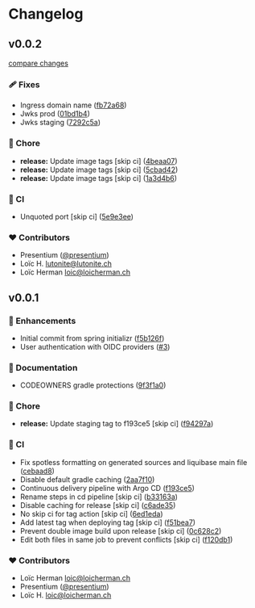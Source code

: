 # Changelog


## v0.0.2

[compare changes](https://github.com/presentium/api/compare/v0.0.1...v0.0.2)

### 🩹 Fixes

- Ingress domain name ([fb72a68](https://github.com/presentium/api/commit/fb72a68))
- Jwks prod ([01bd1b4](https://github.com/presentium/api/commit/01bd1b4))
- Jwks staging ([7292c5a](https://github.com/presentium/api/commit/7292c5a))

### 🏡 Chore

- **release:** Update image tags [skip ci] ([4beaa07](https://github.com/presentium/api/commit/4beaa07))
- **release:** Update image tags [skip ci] ([5cbad42](https://github.com/presentium/api/commit/5cbad42))
- **release:** Update image tags [skip ci] ([1a3d4b6](https://github.com/presentium/api/commit/1a3d4b6))

### 🤖 CI

- Unquoted port [skip ci] ([5e9e3ee](https://github.com/presentium/api/commit/5e9e3ee))

### ❤️ Contributors

- Presentium ([@presentium](http://github.com/presentium))
- Loïc H. <lutonite@lutonite.ch>
- Loïc Herman <loic@loicherman.ch>

## v0.0.1


### 🚀 Enhancements

- Initial commit from spring initializr ([f5b126f](https://github.com/presentium/api/commit/f5b126f))
- User authentication with OIDC providers ([#3](https://github.com/presentium/api/pull/3))

### 📖 Documentation

- CODEOWNERS gradle protections ([9f3f1a0](https://github.com/presentium/api/commit/9f3f1a0))

### 🏡 Chore

- **release:** Update staging tag to f193ce5 [skip ci] ([f94297a](https://github.com/presentium/api/commit/f94297a))

### 🤖 CI

- Fix spotless formatting on generated sources and liquibase main file ([cebaad8](https://github.com/presentium/api/commit/cebaad8))
- Disable default gradle caching ([2aa7f10](https://github.com/presentium/api/commit/2aa7f10))
- Continuous delivery pipeline with Argo CD ([f193ce5](https://github.com/presentium/api/commit/f193ce5))
- Rename steps in cd pipeline [skip ci] ([b33163a](https://github.com/presentium/api/commit/b33163a))
- Disable caching for release [skip ci] ([c6ade35](https://github.com/presentium/api/commit/c6ade35))
- No skip ci for tag action [skip ci] ([6ed1eda](https://github.com/presentium/api/commit/6ed1eda))
- Add latest tag when deploying tag [skip ci] ([f51bea7](https://github.com/presentium/api/commit/f51bea7))
- Prevent double image build upon release [skip ci] ([0c628c2](https://github.com/presentium/api/commit/0c628c2))
- Edit both files in same job to prevent conflicts [skip ci] ([f120db1](https://github.com/presentium/api/commit/f120db1))

### ❤️ Contributors

- Loïc Herman <loic@loicherman.ch>
- Presentium ([@presentium](http://github.com/presentium))
- Loïc H. <loic@loicherman.ch>

